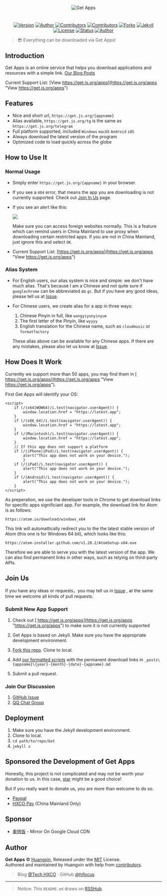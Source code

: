 <p align="center">
<img src="https://i.imgur.com/BKs1h6f.png" alt="Get Apps">
</p>

<h1 align="center"></h1>

<p align="center">
<a href="https://github.com/hifocus/get/releases"><img alt="Version" src="https://img.shields.io/github/release/hifocus/get/all.svg?style=flat-square"/></a>
<a href="https://tech.hxco.de" target="_blank"><img alt="Author" src="https://img.shields.io/badge/author-Huangxin-red.svg?style=flat-square"/></a>
<a href="https://github.com/hifocus/get/graphs/contributors"><img alt="Contributors" src="https://img.shields.io/github/contributors/hifocus/get.svg?style=flat-square"/></a>
<a href="https://github.com/hifocus/get/stargazers"><img alt="Contributors" src="https://img.shields.io/github/stars/hifocus/get.svg?style=flat-square"/></a>
<a href="https://github.com/hifocus/get/fork"><img alt="Forks" src="https://img.shields.io/github/forks/hifocus/get.svg?style=flat-square"/></a>
<a href="https://jekyllrb.com/"><img alt="Jekyll" src="https://img.shields.io/badge/powered_by-Jekyll-green.svg?style=flat-square"/></a>
<a href="https://github.com/hifocus/get/blob/master/LICENSE"><img alt="License" src="https://img.shields.io/github/license/hifocus/get.svg?style=flat-square"/></a>
<a href="https://get.js.org"><img alt="Status" src="https://img.shields.io/website-up-down-green-red/https/get.js.org.svg?style=flat-square&label=Service%20Status"/></a>
<a href="https://github.com/hifocus/get/blob/master/README-CN.md"><img alt="Author" src="https://img.shields.io/badge/中文文档-这里-red.svg?style=flat-square"/></a>
</p>

> 😎 Everything can be downloaded via Get Apps!

## Introduction

Get Apps is an online service that helps you download applications and resources with a simple link. [Our Blog Posts](https://tech.hxco.de/announcement/to-meet-you-in-one-year.html)

Current Support List: [View https://get.js.org/apps](https://get.js.org/apps "View https://get.js.org/apps")

## Features

- Nice and short url, `https://get.js.org/{appname}`
- Alias available, `https://get.js.org/tg` is the same as `https://get.js.org/telegram`
- Full platform supported, included `Windows` `macOS` `Android` `iOS`
- Always download the latest version of the program
- Optimized code to load quickly across the globe

## How to Use It

### Normal Usage

- Simply enter `https://get.js.org/{appname}` in your browser.

- If you see a `404` error, that means the app you are downloading is not currently supported. Check out [Join In Us](https://github.com/hifocus/get#join-us) page.

- If you see an alert like this:

  ![](https://upload.cc/i1/2018/07/20/MoXczF.png)

  Make sure you can access foreign websites normally. This is a feature which can remind users in China Mainland to use proxy when downloading certain restricted apps. If you are not in China Mainland, just ignore this and select `OK`.

- Current Support List: [https://get.js.org/apps](https://get.js.org/apps "View https://get.js.org/apps")

### Alias System

- For English users, our alias system is nice and simple: we don't have much alias. That's because I am a Chinese and not quite sure if `googlechrome` can be abbreviated as `gc`. But if you have any good ideas, please tell us at [Issue](https://github.com/hifocus/get/issue).

- For Chinese users, we create alias for a app in three ways:

  1. Chinese Pinyin in full, like `wangyiyunyinyue`
  2. The first letter of the Pinyin, like `wyyyy`
  3. English translation for the Chinese name, such as `cloudmusic` or `formatfactory`

  These alias above can be available for any Chinese apps. If there are any mistakes, please also let us know at [Issue](https://github.com/hifocus/get/issue).

## How Does It Work

Currently we support more than 50 apps, you may find them in [ https://get.js.org/apps](https://get.js.org/apps "View https://get.js.org/apps").

First Get Apps will identify your OS:

```
<script>
    if (/(x64|WOW64)/i.test(navigator.userAgent)) {
        window.location.href = "https://latest.app";
    }
    if (/(x86_64)/i.test(navigator.userAgent)) {
        window.location.href = "https://latest.app";
    }
    if (/(Macintosh)/i.test(navigator.userAgent)) {
        window.location.href = "https://latest.app";
    }
	// If this app does not support a platform
    if (/(iPhone|iPod)/i.test(navigator.userAgent)) {
        alert("This app does not work on your device.");
        }
    if (/(iPad)/i.test(navigator.userAgent)) {
        alert("This app does not work on your device.");
    }
    if (/(Android)/i.test(navigator.userAgent)) {
        alert("This app does not work on your device.");
    }
</script>
```

As preperation,  we use the developer tools in Chrome to get download links for specific apps significiant app. For example, the download link for Atom is as follows:

`https://atom.io/download/windows_x64`

This link will automattically redirect you to the the latest stable version of Atom (this one is for Windows 64 bit), which looks like this: 

`https://atom-installer.github.com/v1.28.2/AtomSetup-x64.exe`

Therefore we are able to serve you with the latest version of the app. We can also find permanent links in other ways, such as relying on third-party APIs.

## Join Us

If you have any ideas or requests，you may tell us in [Issue](https://github.com/hifocus/get/issues) , at the same time we welcome all kinds of pull requests.


### Submit New App Support

1.  Check out [ https://get.js.org/apps](https://get.js.org/apps "https://get.js.org/apps") to make sure it is not currently supported

1. Get Apps is based on Jekyll. Make sure you have the appropriate development environment.

1. [Fork this repo](https://github.com/hifocus/get/fork "Fork this repo"). Clone to local. 

1.  Add [our formatted scripts](https://github.com/hifocus/get#how-does-it-work "our formatted scripts") with the permanent download links in `_posts\{appname}\{year}-{month}-{date}-{appname}.md`

1. Submit a pull request.


### Join Our Discussion

1.  [GitHub Issue](https://github.com/hifocus/get/issues)
1.  [QQ Chat Group](https://tech.hxco.de/announcement/join-chat-group.html)

## Deployment

1. Make sure you have the Jekyll development environment.
2. Clone to local.
3. `cd path/to/repo/Get`
4. `jekyll s`

## Sponsored the Development of Get Apps

Honestly, this project is not complicated and may not be worth your donation to us. In this case, [star](https://github.com/hifocus/get/stargazers "star") might be a good choice!

But if you really want to donate us, you are more than welcome to do so.

- [Paypal](https://paypal.me/hxco)
- [HXCO Pay](https://c1.hx.taifua.com/hx/) (China Mainland Only)


## Sponsor

- [奥特饭](https://fanfan.im) - Mirror On Google Cloud CDN

## Author

**Get Apps** © [Huangxin](https://github.com/hifocus), Released under the [MIT](https://github.com/hifocus/get/blob/master/LICENSE) License.<br>
Authored and maintained by Huangxin with help from [contributors](https://github.com/hifocus/get/contributors).

> Blog [@Tech HXCO](https://tech.hxco.de) · GitHub [@hifocus](https://github.com/hifocus)

<hr>

> Notice: This `README.md` draws on [RSSHub](https://github.com/DIYgod/RSSHub).